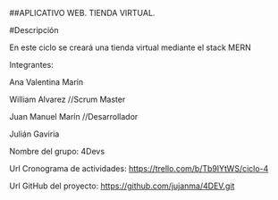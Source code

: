 ##APLICATIVO WEB. TIENDA VIRTUAL.

#Descripción

En este ciclo se creará una tienda virtual mediante el stack MERN

Integrantes:

Ana Valentina Marín

William Alvarez //Scrum Master

Juan Manuel Marín //Desarrollador

Julián Gaviria


Nombre del grupo: 4Devs

Url Cronograma de actividades: https://trello.com/b/Tb9lYtWS/ciclo-4

Url GitHub del proyecto: https://github.com/jujanma/4DEV.git



